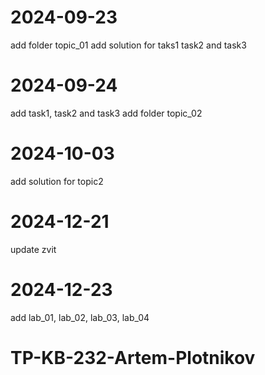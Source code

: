 # 2024-09-23
add folder topic_01
add solution for taks1 task2 and task3

# 2024-09-24
add task1, task2 and task3
add folder topic_02
# 2024-10-03
add solution for topic2

# 2024-12-21
update zvit 

# 2024-12-23
add lab_01, lab_02, lab_03, lab_04

# TP-KB-232-Artem-Plotnikov
